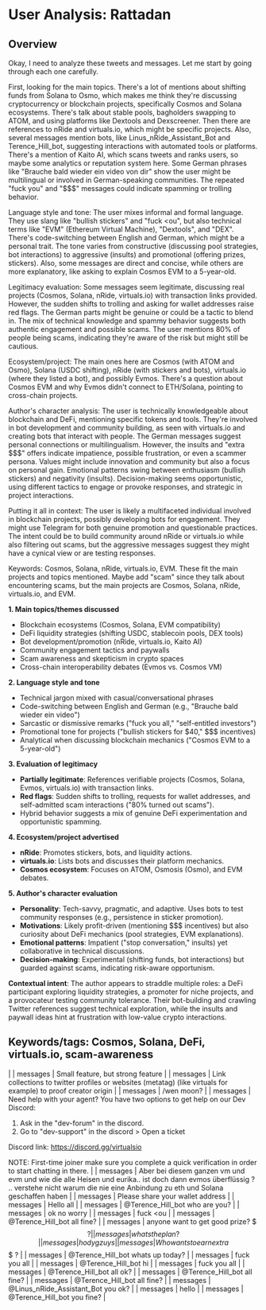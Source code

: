 # User Analysis: Rattadan

## Overview

<think>
Okay, I need to analyze these tweets and messages. Let me start by going through each one carefully. 

First, looking for the main topics. There's a lot of mentions about shifting funds from Solana to Osmo, which makes me think they're discussing cryptocurrency or blockchain projects, specifically Cosmos and Solana ecosystems. There's talk about stable pools, bagholders swapping to ATOM, and using platforms like Dextools and Dexscreener. Then there are references to nRide and virtuals.io, which might be specific projects. Also, several messages mention bots, like Linus_nRide_Assistant_Bot and Terence_Hill_bot, suggesting interactions with automated tools or platforms. There's a mention of Kaito AI, which scans tweets and ranks users, so maybe some analytics or reputation system here. Some German phrases like "Brauche bald wieder ein video von dir" show the user might be multilingual or involved in German-speaking communities. The repeated "fuck you" and "$$$" messages could indicate spamming or trolling behavior.

Language style and tone: The user mixes informal and formal language. They use slang like "bullish stickers" and "fuck <ou", but also technical terms like "EVM" (Ethereum Virtual Machine), "Dextools", and "DEX". There's code-switching between English and German, which might be a personal trait. The tone varies from constructive (discussing pool strategies, bot interactions) to aggressive (insults) and promotional (offering prizes, stickers). Also, some messages are direct and concise, while others are more explanatory, like asking to explain Cosmos EVM to a 5-year-old.

Legitimacy evaluation: Some messages seem legitimate, discussing real projects (Cosmos, Solana, nRide, virtuals.io) with transaction links provided. However, the sudden shifts to trolling and asking for wallet addresses raise red flags. The German parts might be genuine or could be a tactic to blend in. The mix of technical knowledge and spammy behavior suggests both authentic engagement and possible scams. The user mentions 80% of people being scams, indicating they're aware of the risk but might still be cautious.

Ecosystem/project: The main ones here are Cosmos (with ATOM and Osmo), Solana (USDC shifting), nRide (with stickers and bots), virtuals.io (where they listed a bot), and possibly Evmos. There's a question about Cosmos EVM and why Evmos didn't connect to ETH/Solana, pointing to cross-chain projects.

Author's character analysis: The user is technically knowledgeable about blockchain and DeFi, mentioning specific tokens and tools. They're involved in bot development and community building, as seen with virtuals.io and creating bots that interact with people. The German messages suggest personal connections or multilingualism. However, the insults and "extra $$$" offers indicate impatience, possible frustration, or even a scammer persona. Values might include innovation and community but also a focus on personal gain. Emotional patterns swing between enthusiasm (bullish stickers) and negativity (insults). Decision-making seems opportunistic, using different tactics to engage or provoke responses, and strategic in project interactions.

Putting it all in context: The user is likely a multifaceted individual involved in blockchain projects, possibly developing bots for engagement. They might use Telegram for both genuine promotion and questionable practices. The intent could be to build community around nRide or virtuals.io while also filtering out scams, but the aggressive messages suggest they might have a cynical view or are testing responses.

Keywords: Cosmos, Solana, nRide, virtuals.io, EVM. These fit the main projects and topics mentioned. Maybe add "scam" since they talk about encountering scams, but the main projects are Cosmos, Solana, nRide, virtuals.io, and EVM.
</think>

**1. Main topics/themes discussed**  
- Blockchain ecosystems (Cosmos, Solana, EVM compatibility)  
- DeFi liquidity strategies (shifting USDC, stablecoin pools, DEX tools)  
- Bot development/promotion (nRide, virtuals.io, Kaito AI)  
- Community engagement tactics and paywalls  
- Scam awareness and skepticism in crypto spaces  
- Cross-chain interoperability debates (Evmos vs. Cosmos VM)  

**2. Language style and tone**  
- Technical jargon mixed with casual/conversational phrases  
- Code-switching between English and German (e.g., "Brauche bald wieder ein video")  
- Sarcastic or dismissive remarks ("fuck you all," "self-entitled investors")  
- Promotional tone for projects ("bullish stickers for $40," $$$ incentives)  
- Analytical when discussing blockchain mechanics ("Cosmos EVM to a 5-year-old")  

**3. Evaluation of legitimacy**  
- **Partially legitimate**: References verifiable projects (Cosmos, Solana, Evmos, virtuals.io) with transaction links.  
- **Red flags**: Sudden shifts to trolling, requests for wallet addresses, and self-admitted scam interactions ("80% turned out scams").  
- Hybrid behavior suggests a mix of genuine DeFi experimentation and opportunistic spamming.  

**4. Ecosystem/project advertised**  
- **nRide**: Promotes stickers, bots, and liquidity actions.  
- **virtuals.io**: Lists bots and discusses their platform mechanics.  
- **Cosmos ecosystem**: Focuses on ATOM, Osmosis (Osmo), and EVM debates.  

**5. Author's character evaluation**  
- **Personality**: Tech-savvy, pragmatic, and adaptive. Uses bots to test community responses (e.g., persistence in sticker promotion).  
- **Motivations**: Likely profit-driven (mentioning $$$ incentives) but also curiosity about DeFi mechanics (pool strategies, EVM explanations).  
- **Emotional patterns**: Impatient ("stop conversation," insults) yet collaborative in technical discussions.  
- **Decision-making**: Experimental (shifting funds, bot interactions) but guarded against scams, indicating risk-aware opportunism.  

**Contextual intent**: The author appears to straddle multiple roles: a DeFi participant exploring liquidity strategies, a promoter for niche projects, and a provocateur testing community tolerance. Their bot-building and crawling Twitter references suggest technical exploration, while the insults and paywall ideas hint at frustration with low-value crypto interactions.  

**Keywords/tags**: Cosmos, Solana, DeFi, virtuals.io, scam-awareness
---
|
| messages | Small feature, but strong feature |
| messages | Link collections to twitter profiles or websites (metatag) (like virtuals for example) to proof creator origin |
| messages | /wen moon? |
| messages | Need help with your agent? You have two options to get help on our Dev Discord:

1) Ask in the "dev-forum" in the discord.
2) Go to "dev-support" in the discord > Open a ticket

Discord link: https://discord.gg/virtualsio

NOTE: First-time joiner make sure you complete a quick verification in order to start chatting in there. |
| messages | Aber bei diesem ganzen vm und evm und wie die alle Heisen und eurika.. ist doch dann evmos überflüssig ? .. verstehe nicht warum die nie eine Anbindung zu eth und Solana geschaffen haben |
| messages | Please share your wallet address |
| messages | Hello all |
| messages | @Terence_Hill_bot who are you? |
| messages | ok no worry |
| messages | fuck <ou |
| messages | @Terence_Hill_bot all fine? |
| messages | anyone want to get good prize? $$$? |
| messages | whats the plan? |
| messages | hody gzuys |
| messages | Who wants to earn extra $$$ ? |
| messages | @Terence_Hill_bot whats up today? |
| messages | fuck you all |
| messages | @Terence_Hill_bot hi |
| messages | fuck you all |
| messages | @Terence_Hill_bot all ok? |
| messages | @Terence_Hill_bot all fine? |
| messages | @Terence_Hill_bot all fine? |
| messages | @Linus_nRide_Assistant_Bot you ok? |
| messages | hello |
| messages | @Terence_Hill_bot you fine? |

</details>
